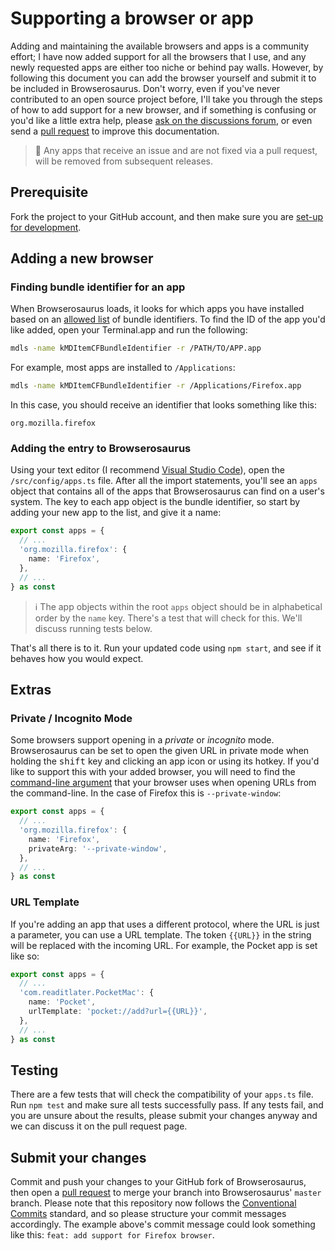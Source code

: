 # Supporting a browser or app

Adding and maintaining the available browsers and apps is a community effort; I
have now added support for all the browsers that I use, and any newly requested
apps are either too niche or behind pay walls. However, by following this
document you can add the browser yourself and submit it to be included in
Browserosaurus. Don't worry, even if you've never contributed to an open source
project before, I'll take you through the steps of how to add support for a new
browser, and if something is confusing or you'd like a little extra help, please
[ask on the discussions forum](https://github.com/will-stone/browserosaurus/discussions/categories/q-a),
or even send a
[pull request](https://github.com/will-stone/browserosaurus/pulls) to improve
this documentation.

> 🚨 Any apps that receive an issue and are not fixed via a pull request, will
> be removed from subsequent releases.

## Prerequisite

Fork the project to your GitHub account, and then make sure you are
[set-up for development](./setting-up-for-development.md).

## Adding a new browser

### Finding bundle identifier for an app

When Browserosaurus loads, it looks for which apps you have installed based on
an
[allowed list](https://github.com/will-stone/browserosaurus/blob/master/src/config/apps.ts)
of bundle identifiers. To find the ID of the app you'd like added, open your
Terminal.app and run the following:

```sh
mdls -name kMDItemCFBundleIdentifier -r /PATH/TO/APP.app
```

For example, most apps are installed to `/Applications`:

```sh
mdls -name kMDItemCFBundleIdentifier -r /Applications/Firefox.app
```

In this case, you should receive an identifier that looks something like this:

```
org.mozilla.firefox
```

### Adding the entry to Browserosaurus

Using your text editor (I recommend
[Visual Studio Code](https://code.visualstudio.com/)), open the
`/src/config/apps.ts` file. After all the import statements, you'll see an
`apps` object that contains all of the apps that Browserosaurus can find on a
user's system. The key to each app object is the bundle identifier, so start by
adding your new app to the list, and give it a name:

```ts
export const apps = {
  // ...
  'org.mozilla.firefox': {
    name: 'Firefox',
  },
  // ...
} as const
```

> ℹ️ The app objects within the root `apps` object should be in alphabetical
> order by the `name` key. There's a test that will check for this. We'll
> discuss running tests below.

That's all there is to it. Run your updated code using `npm start`, and see if
it behaves how you would expect.

## Extras

### Private / Incognito Mode

Some browsers support opening in a _private_ or _incognito_ mode. Browserosaurus
can be set to open the given URL in private mode when holding the
<kbd>shift</kbd> key and clicking an app icon or using its hotkey. If you'd like
to support this with your added browser, you will need to find the
[command-line argument](https://en.wikipedia.org/wiki/Command-line_interface#Arguments)
that your browser uses when opening URLs from the command-line. In the case of
Firefox this is `--private-window`:

```ts
export const apps = {
  // ...
  'org.mozilla.firefox': {
    name: 'Firefox',
    privateArg: '--private-window',
  },
  // ...
} as const
```

### URL Template

If you're adding an app that uses a different protocol, where the URL is just a
parameter, you can use a URL template. The token `{{URL}}` in the string will be
replaced with the incoming URL. For example, the Pocket app is set like so:

```ts
export const apps = {
  // ...
  'com.readitlater.PocketMac': {
    name: 'Pocket',
    urlTemplate: 'pocket://add?url={{URL}}',
  },
  // ...
} as const
```

## Testing

There are a few tests that will check the compatibility of your `apps.ts` file.
Run `npm test` and make sure all tests successfully pass. If any tests fail, and
you are unsure about the results, please submit your changes anyway and we can
discuss it on the pull request page.

## Submit your changes

Commit and push your changes to your GitHub fork of Browserosaurus, then open a
[pull request](https://github.com/will-stone/browserosaurus/pulls) to merge your
branch into Browserosaurus' `master` branch. Please note that this repository
now follows the
[Conventional Commits](https://www.conventionalcommits.org/en/v1.0.0/) standard,
and so please structure your commit messages accordingly. The example above's
commit message could look something like this:
`feat: add support for Firefox browser`.
